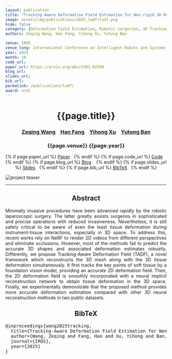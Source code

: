 ```yaml
---
layout: publication
title: "Tracking-Aware Deformation Field Estimation for Non-rigid 3D Reconstruction in Robotic Surgeries" 
image: assets/img/publications/2025_tadf/tadf.png
hide: false
category: [Deformation Field Estimation, Robotic surgeries, 3D Tracking]
authors: Zeqing Wang, Han Fang, Yihong Xu, Yutong Ban

venue: IROS
venue_long: International Conference on Intelligent Robots and Systems
year: 2025
month: 10
code_url: 
paper_url: https://arxiv.org/abs/2503.02558
blog_url: 
slides_url: 
bib_url: 
permalink: /publications/tadf/
award: oral
---
```


<h1 align="center"> {{page.title}} </h1>
<!-- Simple call of authors -->
<!-- <h3 align="center"> {{page.authors}} </h3> -->
<!-- Alternatively you can add links to author pages -->
<h3 align="center"> <a href="https://www.ji.sjtu.edu.cn/about/faculty-staff/faculty-directory/faculty-detail/75745/">Zeqing Wang</a> &nbsp;&nbsp; <a href="https://www.ji.sjtu.edu.cn/about/faculty-staff/faculty-directory/faculty-detail/75745/">Han Fang</a> &nbsp;&nbsp; <a href="https://scholar.google.fr/citations?user=vMLRRVkAAAAJ">Yihong Xu</a> &nbsp;&nbsp; <a href="https://scholar.google.fr/citations?user=4EXokwkAAAAJ&hl=en">Yutong Ban</a></h3>


<h3 align="center"> {{page.venue}} {{page.year}} </h3>

<div align="center">
  <p>
    {% if page.paper_url %}
    <a href="{{ page.paper_url }}"><i class="far fa-file-pdf"></i> Paper</a>&nbsp;&nbsp;
    {% endif %}
    {% if page.code_url %}
    <a href="{{ page.code_url }}"><i class="fab fa-github"></i> Code</a> &nbsp;&nbsp;
    {% endif %}
    {% if page.blog_url %}
    <a href="{{ page.blog_url }}"><i class="fab fa-blogger"></i> Blog</a> &nbsp;&nbsp;
    {% endif %}
    {% if page.slides_url %}
    <a href="{{ page.slides_url }}"><i class="far fa-file-pdf"></i> Slides</a>&nbsp;&nbsp;
    {% endif %}
    {% if page.bib_url %}
    <a href="{{ page.bib_url}}"><i class="far fa-file-alt"></i> BibTeX</a>&nbsp;&nbsp;
    {% endif %}
  </p>
</div>


<div class="publication-teaser">
    <img src="../../{{ page.image }}" alt="project teaser"/>
</div>


<hr>

<h2  align="center">Abstract</h2>

<p align="justify">Minimally invasive procedures have been advanced rapidly by the robotic laparoscopic surgery. The latter greatly assists surgeons in sophisticated and precise operations with reduced invasiveness. Nevertheless, it is still safety critical to be aware of even the least tissue deformation during instrument-tissue interactions, especially in 3D space. To address this, recent works rely on NeRF to render 2D videos from different perspectives and eliminate occlusions. However, most of the methods fail to predict the accurate 3D shapes and associated deformation estimates robustly. Differently, we propose Tracking-Aware Deformation Field (TADF), a novel framework which reconstructs the 3D mesh along with the 3D tissue deformation simultaneously. It first tracks the key points of soft tissue by a foundation vision model, providing an accurate 2D deformation field. Then, the 2D deformation field is smoothly incorporated with a neural implicit reconstruction network to obtain tissue deformation in the 3D space. Finally, we experimentally demonstrate that the proposed method provides more accurate deformation estimation compared with other 3D neural reconstruction methods in two public datasets.</p>


<h2  align="center">BibTeX</h2>
<left>
  <pre class="bibtex-box">
@inproceedings{wang2025tracking,
  title={Tracking-Aware Deformation Field Estimation for Non-rigid 3D Reconstruction in Robotic Surgeries},
  author={Wang, Zeqing and Fang, Han and Xu, Yihong and Ban, Yutong},
  journal={IROS},
  year={2025}
}
</pre>
</left>

<br>
